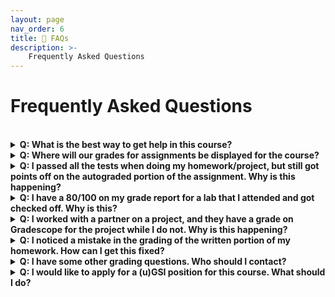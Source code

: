 ```yaml
---
layout: page
nav_order: 6
title: 🤔 FAQs
description: >-
    Frequently Asked Questions
---
```


# **Frequently Asked Questions**

<br>

<details>
  <summary><strong>Q: What is the best way to get help in this course?</strong></summary>
  <p style="margin-left:16px;">A: Your best avenues are to go to office hours held by the course staff, or to ask questions on Ed. Course staff will be monitoring Ed frequently and will try to answer your question quickly and thoroughly.</p>
</details>

<details>
  <summary><strong>Q: Where will our grades for assignments be displayed for the course?</strong></summary>
  <p style="margin-left:16px;">A: Grades will be displayed on Gradescope for the written and autograded portions for all assignments (homeworks, labs, projects, and exams). For homeworks and projects, your total grade is the sum of the autograded portion and the written portion.</p>
</details>

<details>
  <summary><strong>Q: I passed all the tests when doing my homework/project, but still got points off on the autograded portion of the assignment. Why is this happening?</strong></summary>
  <p style="margin-left:16px;">A: The homeworks and projects have hidden tests that are not visible to students while they do the assignment. In order to pass these hidden tests, you must test your code yourself and make sure your answer is correct. Our tests are not always comprehensive.</p>
</details>

<details>
  <summary><strong>Q: I have a 80/100 on my grade report for a lab that I attended and got checked off. Why is this?</strong></summary>
  <p style="margin-left:16px;">A: Your attendance may have been marked incorrectly. Please contact your lab TA.</p>
</details>

<details>
  <summary><strong>Q: I worked with a partner on a project, and they have a grade on Gradescope for the project while I do not. Why is this happening?</strong></summary>
  <p style="margin-left:16px;">A: You were likely not added to the Gradescope submission. Have your partner add you to both the written work and autograder submission immediately and contact your lab TA.</p>
</details>

<details>
  <summary><strong>Q: I noticed a mistake in the grading of the written portion of my homework. How can I get this fixed?</strong></summary>
  <p style="margin-left:16px;">A: To get this fixed, you must submit a regrade request via Gradescope before the regrade deadline. This is known as the regrade request window. We unfortunately will not accept any regrades after the window has closed. All regrade deadline dates are posted on the same Ed post that releases the assignment grades and solutions.</p>
</details>

<details>
  <summary><strong>Q: I have some other grading questions. Who should I contact?</strong></summary>
  <p style="margin-left:16px;">A: Please contact your lab GSI.</p>
</details>

<details>
  <summary><strong>Q: I would like to apply for a (u)GSI position for this course. What should I do?</strong></summary>
  <p style="margin-left:16px;">A: All applications for Academic Student Employee positions are managed centrally; you can find all the details <a href="https://cdss.berkeley.edu/dsus/student-opportunities/joining-data-course-staff" target="_blank">here</a>. Please do not email the instructors individually with your resume/etc, as they are not in a position to hire you.</p>
</details>